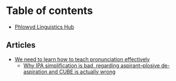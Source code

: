 # Table of contents

* [Phlowyd Linguistics Hub](README.md)

## Articles

* [We need to learn how to teach pronunciation effectively](articles/we-need-to-learn-how-to-teach-pronunciation-effectively/README.md)
  * [Why IPA simplification is bad, regarding aspirant–plosive de-aspiration and CUBE is actually wrong](articles/we-need-to-learn-how-to-teach-pronunciation-effectively/why-ipa-simplification-is-bad-regarding-aspirant-plosive-de-aspiration-and-cube-is-actually-wrong.md)
